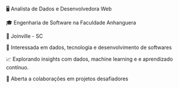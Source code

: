 🖥 Analista de Dados e Desenvolvedora Web

🎓 Engenharia de Software na Faculdade Anhanguera

📍 Joinville - SC

🌟 Interessada em dados, tecnologia e desenvolvimento de softwares

📈 Explorando insights com dados, machine learning e e aprendizado contínuo.

🤝 Aberta a colaborações em projetos desafiadores

